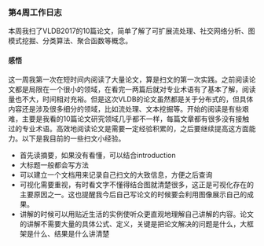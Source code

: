 ### 第4周工作日志

本周我扫了VLDB2017的10篇论文，简单了解了可扩展流处理、社交网络分析、图模式挖掘、分类算法、聚合函数等概念。

#### 感悟
这一周我第一次在短时间内阅读了大量论文，算是扫文的第一次实践。之前阅读论文都是局限在一个很小的领域，在看完一两篇后就对专业术语有了基本了解，阅读量也不大，时间相对充裕。但是这次VLDB的论文虽然都是关于分布式的，但具体内容还是涉及很多细分的领域，比如流处理、文本挖掘等。开始的阅读是有些艰难，主要是我看的10篇论文研究领域几乎都不一样，每篇文章都有很多没有接触过的专业术语。高效地阅读论文是需要一定经验积累的，之后要继续提高这方面能力。以下是我目前的一些扫文小经验。

- 首先读摘要，如果没有看懂，可以结合introduction
- 大标题一般都会写方法
- 可以建立一个文档用来记录自己扫文的大致信息，方便之后查询
- 可视化需要重视，有时看文字不懂得结合图就清楚很多，这正是可视化存在的主要原因之一。这也提醒我今后自己写论文的时候要会利用图像展示自己的成果。
- 讲解的时候可以用贴近生活的实例使听众更直观地理解自己讲解的内容。论文的讲解不需要大量的具体公式、定义，关键是把论文解决的问题是什么，大框架是什么、结果是什么讲清楚
